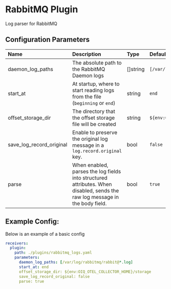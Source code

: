 # RabbitMQ Plugin

Log parser for RabbitMQ

## Configuration Parameters

| Name | Description | Type | Default | Required | Values |
|:-- |:-- |:-- |:-- |:-- |:-- |
| daemon_log_paths | The absolute path to the RabbitMQ Daemon logs | []string | `[/var/log/rabbitmq/rabbit@*.log]` | false |  |
| start_at | At startup, where to start reading logs from the file (`beginning` or `end`) | string | `end` | false | `beginning`, `end` |
| offset_storage_dir | The directory that the offset storage file will be created | string | `${env:OIQ_OTEL_COLLECTOR_HOME}/storage` | false |  |
| save_log_record_original | Enable to preserve the original log message in a `log.record.original` key. | bool | `false` | false |  |
| parse | When enabled, parses the log fields into structured attributes. When disabled, sends the raw log message in the body field. | bool | `true` | false |  |

## Example Config:

Below is an example of a basic config

```yaml
receivers:
  plugin:
    path: ./plugins/rabbitmq_logs.yaml
    parameters:
      daemon_log_paths: [/var/log/rabbitmq/rabbit@*.log]
      start_at: end
      offset_storage_dir: ${env:OIQ_OTEL_COLLECTOR_HOME}/storage
      save_log_record_original: false
      parse: true
```
